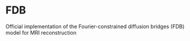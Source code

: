 # FDB
Official implementation of the Fourier-constrained diffusion bridges (FDB) model for MRI reconstruction
